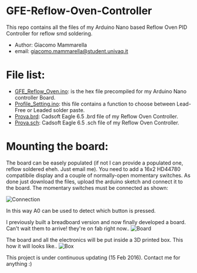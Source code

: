 # GFE-Reflow-Oven-Controller
This repo contains all the files of my Arduino Nano based Reflow Oven PID Controller for reflow smd soldering.

* Author: Giacomo Mammarella
* email: giacomo.mammarella@student.univaq.it

# File list:
* [GFE_Reflow_Oven.ino](https://github.com/giacu92/GFE-Reflow-Oven-Controller/blob/master/GFE_Reflow_Oven.ino): is the hex file precompiled for my Arduino Nano controller Board.
* [Profile_Setting.ino](https://github.com/giacu92/GFE-Reflow-Oven-Controller/blob/master/Profile_Setting.ino): this file contains a function to choose between Lead-Free or Leaded solder paste.
* [Prova.brd](https://github.com/giacu92/GFE-Reflow-Oven-Controller/blob/master/Prova.brd): Cadsoft Eagle 6.5 .brd file of my Reflow Oven Controller. 
* [Prova.sch](https://github.com/giacu92/GFE-Reflow-Oven-Controller/blob/master/Prova.sch): Cadsoft Eagle 6.5 .sch file of my Reflow Oven Controller.

# Mounting the board:
The board can be easely populated (if not I can provide a populated one, reflow soldered eheh. Just email me). You need to add a 16x2 HD44780 compatibile display and a couple of normally-open momentary switches. As done just download the files, upload the arduino sketch and connect it to the board.
The momentary switches must be connected as shown:

![Connection](http://i65.tinypic.com/2lwvm1l.png)

In this way A0 can be used to detect which button is pressed.

I previously built a breadboard version and now finally developed a board. Can't wait them to arrive! they're on fab right now..
![Board](http://i68.tinypic.com/24o6quf.jpg)

The board and all the electronics will be put inside a 3D printed box. This how it will looks like..
![Box](http://i63.tinypic.com/ae1bwy.jpg)

This project is under continuous updating (15 Feb 2016). Contact me for anything :)
